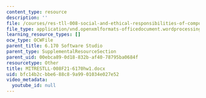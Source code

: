 ```yaml
---
content_type: resource
description: ''
file: /courses/res-tll-008-social-and-ethical-responsibilities-of-computing-serc-fall-2021/bfc14b2cbbe688c89a9901034e027e52_MITRESTLL-008F21-6170hw1.docx
file_type: application/vnd.openxmlformats-officedocument.wordprocessingml.document
learning_resource_types: []
ocw_type: OCWFile
parent_title: 6.170 Software Studio
parent_type: SupplementalResourceSection
parent_uid: 00ebca89-0d18-832b-af40-78795ba0684f
resourcetype: Other
title: MITRESTLL-008F21-6170hw1.docx
uid: bfc14b2c-bbe6-88c8-9a99-01034e027e52
video_metadata:
  youtube_id: null
---
```

